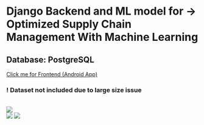 <h1> Django Backend and ML model for -> Optimized Supply Chain Management  With Machine Learning </h1>
<h2>Database: PostgreSQL</h2>
<a href="https://github.com/chaitanya0802/SupplySync">Click me for Frontend (Android App)</a> 
<h3>! Dataset not included due to large size issue</h3>
</br>
<img src="https://github.com/user-attachments/assets/1e5cc073-792b-438f-8176-f6b298975c6e">
</br>
<img src="https://github.com/user-attachments/assets/4890cf10-a7a4-4c26-9fab-44230e1f6abc">
<img src="https://github.com/user-attachments/assets/e137860c-da3a-46a8-adb7-8f30b7f07575">
